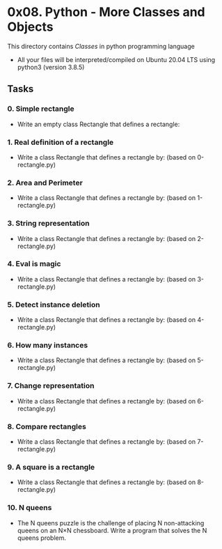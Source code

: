 # 0x08. Python - More Classes and Objects
This directory contains *Classes* in  python programming language
- All your files will be interpreted/compiled on Ubuntu 20.04 LTS using python3 (version 3.8.5)

## Tasks
### 0. Simple rectangle
- Write an empty class Rectangle that defines a rectangle:

### 1. Real definition of a rectangle
- Write a class Rectangle that defines a rectangle by: (based on 0-rectangle.py)

### 2. Area and Perimeter
- Write a class Rectangle that defines a rectangle by: (based on 1-rectangle.py)

### 3. String representation
- Write a class Rectangle that defines a rectangle by: (based on 2-rectangle.py)

### 4. Eval is magic
- Write a class Rectangle that defines a rectangle by: (based on 3-rectangle.py)

### 5. Detect instance deletion
- Write a class Rectangle that defines a rectangle by: (based on 4-rectangle.py)

### 6. How many instances
- Write a class Rectangle that defines a rectangle by: (based on 5-rectangle.py)

### 7. Change representation
- Write a class Rectangle that defines a rectangle by: (based on 6-rectangle.py)

### 8. Compare rectangles
- Write a class Rectangle that defines a rectangle by: (based on 7-rectangle.py)

### 9. A square is a rectangle
- Write a class Rectangle that defines a rectangle by: (based on 8-rectangle.py)

### 10. N queens
- The N queens puzzle is the challenge of placing N non-attacking queens on an N×N chessboard. Write a program that solves the N queens problem.

